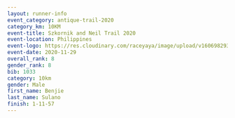 ```yaml
--- 
layout: runner-info 
event_category: antique-trail-2020 
category_km: 10KM 
event-title: Szkornik and Neil Trail 2020  
event-location: Philippines 
event-logo: https://res.cloudinary.com/raceyaya/image/upload/v1606982938/logo/antiruq-trails2020_ttinm3.png 
event-date: 2020-11-29 
overall_rank: 8
gender_rank: 8
bib: 1033
category: 10km
gender: Male
first_name: Benjie
last_name: Sulano
finish: 1-11-57
--- 
```

